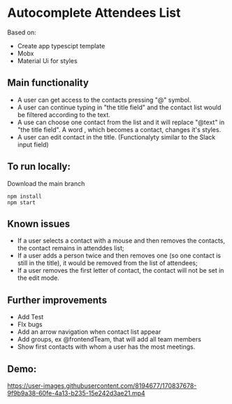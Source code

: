 # Autocomplete Attendees List

Based on:
- Create app typescipt template
- Mobx
- Material Ui for styles 

## Main functionality
- A user can get access to the contacts pressing "@" symbol.
- A user can continue typing in "the title field" and the contact list would be filtered according to the text.
- A use can choose one contact from the list and it will replace "@text" in "the title field". A word , which becomes a contact, changes it's styles. 
- A user can edit contact in the title. (Functionalyty similar to the Slack input field)

## To run locally:
Download the main branch
```
npm install
npm start
```

## Known issues
- If a user selects a contact with a mouse and then removes the contacts, the contact remains in attenddes list;
- If a user adds a person twice and then removes one (so one contact is still in the title), it would be removed from the list of attendees;
- If a user removes the first letter of contact, the contact will not be set in the edit mode. 

## Further improvements 
- Add Test 
- FIx bugs
- Add an arrow navigation when contact list appear 
- Add groups, ex @frontendTeam,  that will add all team members 
- Show first contacts with whom a user has the most meetings. 


## Demo:

https://user-images.githubusercontent.com/8194677/170837678-9f9b9a38-60fe-4a13-b235-15e242d3ae21.mp4


